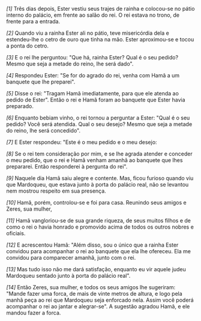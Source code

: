 *[1]* Três dias depois, Ester vestiu seus trajes de rainha e colocou-se no pátio interno do palácio, em frente ao salão do rei. O rei estava no trono, de frente para a entrada.

*[2]* Quando viu a rainha Ester ali no pátio, teve misericórdia dela e estendeu-lhe o cetro de ouro que tinha na mão. Ester aproximou-se e tocou a ponta do cetro.

*[3]* E o rei lhe perguntou: "Que há, rainha Ester? Qual é o seu pedido? Mesmo que seja a metade do reino, lhe será dado".

*[4]* Respondeu Ester: "Se for do agrado do rei, venha com Hamã a um banquete que lhe preparei".

*[5]* Disse o rei: "Tragam Hamã imediatamente, para que ele atenda ao pedido de Ester". Então o rei e Hamã foram ao banquete que Ester havia preparado.

*[6]* Enquanto bebiam vinho, o rei tornou a perguntar a Ester: "Qual é o seu pedido? Você será atendida. Qual o seu desejo? Mesmo que seja a metade do reino, lhe será concedido".

*[7]* E Ester respondeu: "Este é o meu pedido e o meu desejo:

*[8]* Se o rei tem consideração por mim, e se lhe agrada atender e conceder o meu pedido, que o rei e Hamã venham amanhã ao banquete que lhes prepararei. Então responderei à pergunta do rei".

*[9]* Naquele dia Hamã saiu alegre e contente. Mas, ficou furioso quando viu que Mardoqueu, que estava junto à porta do palácio real, não se levantou nem mostrou respeito em sua presença.

*[10]* Hamã, porém, controlou-se e foi para casa. Reunindo seus amigos e Zeres, sua mulher,

*[11]* Hamã vangloriou-se de sua grande riqueza, de seus muitos filhos e de como o rei o havia honrado e promovido acima de todos os outros nobres e oficiais.

*[12]* E acrescentou Hamã: "Além disso, sou o único que a rainha Ester convidou para acompanhar o rei ao banquete que ela lhe ofereceu. Ela me convidou para comparecer amanhã, junto com o rei.

*[13]* Mas tudo isso não me dará satisfação, enquanto eu vir aquele judeu Mardoqueu sentado junto à porta do palácio real".

*[14]* Então Zeres, sua mulher, e todos os seus amigos lhe sugeriram: "Mande fazer uma forca, de mais de vinte metros de altura, e logo pela manhã peça ao rei que Mardoqueu seja enforcado nela. Assim você poderá acompanhar o rei ao jantar e alegrar-se". A sugestão agradou Hamã, e ele mandou fazer a forca.

